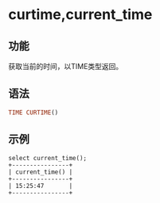 # curtime,current_time

## 功能

获取当前的时间，以TIME类型返回。

## 语法

```Haskell
TIME CURTIME()
```

## 示例

```Plain Text
select current_time();
+----------------+
| current_time() |
+----------------+
| 15:25:47       |
+----------------+
```

